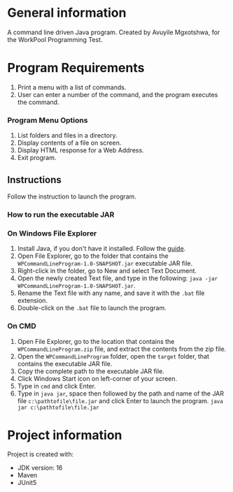 # General information
A command line driven Java program. Created by Avuyile Mgxotshwa, for the WorkPool Programming Test.

# Program Requirements
1. Print a menu with a list of commands.
2. User can enter a number of the command, and the program executes the command.
### Program Menu Options
1. List folders and files in a directory.
2. Display contents of a file on screen.
3. Display HTML response for a Web Address.
4. Exit program.

## Instructions
Follow the instruction to launch the program.
### How to run the executable JAR
### On Windows File Explorer 
1. Install Java, if you don't have it installed. Follow the [guide](https://www.java.com/en/download/help/windows_manual_download.html).
2. Open File Explorer, go to the folder that contains the ```WPCommandLineProgram-1.0-SNAPSHOT.jar``` executable JAR file.
3. Right-click in the folder, go to New and select Text Document.
4. Open the newly created Text file, and type in the following: ```java -jar WPCommandLineProgram-1.0-SNAPSHOT.jar```.
5. Rename the Text file with any name, and save it with the ```.bat``` file extension.
6. Double-click on the ```.bat``` file to launch the program.

### On CMD
1. Open File Explorer, go to the location that contains the ```WPCommandLineProgram.zip``` file, and extract the contents from the zip file.
2. Open the ```WPCommandLineProgram``` folder, open the ```target``` folder, that contains the executable JAR file.
3. Copy the complete path to the executable JAR file.
4. Click Windows Start icon on left-corner of your screen.
5. Type in ```cmd``` and click Enter.
6. Type in ```java jar```, space then followed by the path and name of the JAR file ```c:\pathtofile\file.jar``` and click Enter to launch the program.
   ```java jar c:\pathtofile\file.jar```

# Project information
Project is created with:
* JDK version: 16
* Maven
* JUnit5
